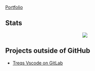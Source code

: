 [Portfolio](https://helagro.se)

## Stats

<p align="center">
  <a href="https://github.com/anuraghazra/github-readme-stats">
    <img src="https://github-readme-stats.vercel.app/api/top-langs/?username=helagro&layout=compact&langs_count=8&hide_title=true">
  </a>
</p>

## Projects outside of GitHub

- [Treqs Vscode on GitLab](https://gitlab.com/treqs-on-git/treqs-vscode)

